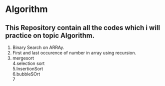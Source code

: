 # Algorithm
This Repository contain all the codes which i will practice on topic Algorithm.
-----

1. Binary Search on ARRAy.
2. First and last occurence of number in array using recursion.  
3. mergesort  
4.selection sort  
5.InsertionSort  
6.bubbleSOrt  
7


